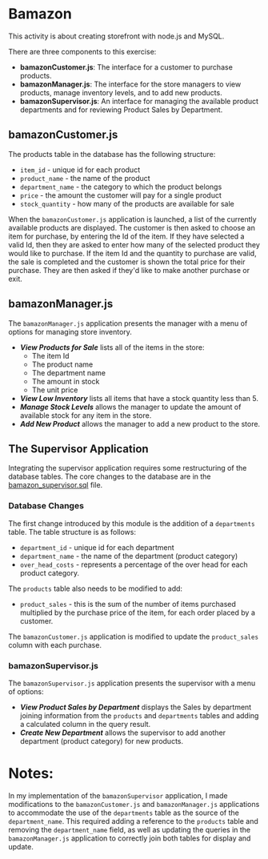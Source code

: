 # Bamazon

This activity is about creating storefront with node.js and MySQL.

There are three components to this exercise:

* **bamazonCustomer.js**: The interface for a customer to purchase products.
* **bamazonManager.js**: The interface for the store managers to view products, manage inventory levels, and to add new products.
* **bamazonSupervisor.js**: An interface for managing the available product departments and for reviewing Product Sales by Department.

## bamazonCustomer.js

The products table in the database has the following structure:

* `item_id` - unique id for each product
* `product_name` - the name of the product
* `department_name` - the category to which the product belongs
* `price` - the amount the customer will pay for a single product
* `stock_quantity` - how many of the products are available for sale

When the `bamazonCustomer.js` application is launched, a list of the currently available products are displayed. The customer is then asked to choose an item for purchase, by entering the Id of the item. If they have selected a valid Id, then they are asked to enter how many of the selected product they would like to purchase. If the item Id and the quantity to purchase are valid, the sale is completed and the customer is shown the total price for their purchase. They are then asked if they'd like to make another purchase or exit.

## bamazonManager.js

The `bamazonManager.js` application presents the manager with a menu of options for managing store inventory.

* **_View Products for Sale_** lists all of the items in the store:
    * The item Id
    * The product name
    * The department name
    * The amount in stock
    * The unit price
* **_View Low Inventory_** lists all items that have a stock quantity less than 5.
* **_Manage Stock Levels_** allows the manager to update the amount of available stock for any item in the store.
* **_Add New Product_** allows the manager to add a new product to the store.

## The Supervisor Application

Integrating the supervisor application requires some restructuring of the database tables. The core changes to the database are in the [bamazon_supervisor.sql](bamazon_supervisor.sql) file.

### Database Changes

The first change introduced by this module is the addition of a `departments` table. The table structure is as follows:

* `department_id` - unique id for each department
* `department_name` - the name of the department (product category)
* `over_head_costs` - represents a percentage of the over head for each product category.

The `products` table also needs to be modified to add:

* `product_sales` - this is the sum of the number of items purchased multiplied by the purchase price of the item, for each order placed by a customer.

The `bamazonCustomer.js` application is modified to update the `product_sales` column with each purchase.

### bamazonSupervisor.js

The `bamazonSupervisor.js` application presents the supervisor with a menu of options:

* **_View Product Sales by Department_** displays the Sales by department joining information from the `products` and `departments` tables and adding a calculated column in the query result.
* **_Create New Department_** allows the supervisor to add another department (product category) for new products.

# Notes:

In my implementation of the `bamazonSupervisor` application, I made modifications to the `bamazonCustomer.js` and `bamazonManager.js` applications to accommodate the use of the `departments` table as the source of the `department_name`. This required adding a reference to the `products` table and removing the `department_name` field, as well as updating the queries in the `bamazonManager.js` application to correctly join both tables for display and update.
